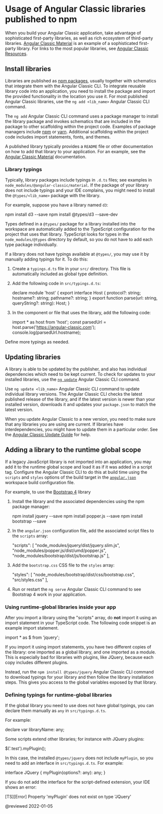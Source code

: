 # Usage of Angular Classic libraries published to npm

When you build your Angular Classic application, take advantage of sophisticated first-party libraries, as well as rich ecosystem of third-party libraries.
[Angular Classic Material][AngularMaterialMain] is an example of a sophisticated first-party library.
For links to the most popular libraries, see [Angular Classic Resources][AioResources].

## Install libraries

Libraries are published as [npm packages][AioGuideNpmPackages], usually together with schematics that integrate them with the Angular Classic CLI.
To integrate reusable library code into an application, you need to install the package and import the provided functionality in the location you use it.
For most published Angular Classic libraries, use the `ng add <lib_name>` Angular Classic CLI command.

The `ng add` Angular Classic CLI command uses a package manager to install the library package and invokes schematics that are included in the package to other scaffolding within the project code.
Examples of package managers include [npm][NpmjsMain] or [yarn][YarnpkgMain].
Additional scaffolding within the project code includes import statements, fonts, and themes.

A published library typically provides a `README` file or other documentation on how to add that library to your application.
For an example, see the [Angular Classic Material][AngularMaterialMain] documentation.

### Library typings

Typically, library packages include typings in `.d.ts` files; see examples in `node_modules/@angular-classic/material`.
If the package of your library does not include typings and your IDE complains, you might need to install the `@types/<lib_name>` package with the library.

For example, suppose you have a library named `d3`:

<code-example format="shell" language="shell">

npm install d3 --save
npm install &commat;types/d3 --save-dev

</code-example>

Types defined in a `@types/` package for a library installed into the workspace are automatically added to the TypeScript configuration for the project that uses that library.
TypeScript looks for types in the `node_modules/@types` directory by default, so you do not have to add each type package individually.

If a library does not have typings available at `@types/`, you may use it by manually adding typings for it.
To do this:

1.  Create a `typings.d.ts` file in your `src/` directory.
    This file is automatically included as global type definition.

1.  Add the following code in `src/typings.d.ts`:

    <code-example format="typescript" language="typescript">

    declare module 'host' {
      export interface Host {
        protocol?: string;
        hostname?: string;
        pathname?: string;
      }
      export function parse(url: string, queryString?: string): Host;
    }

    </code-example>

1.  In the component or file that uses the library, add the following code:

    <code-example format="typescript" language="typescript">

    import * as host from 'host';
    const parsedUrl = host.parse('https://angular-classic.com');
    console.log(parsedUrl.hostname);

    </code-example>

Define more typings as needed.

## Updating libraries

A library is able to be updated by the publisher, and also has individual dependencies which need to be kept current.
To check for updates to your installed libraries, use the [`ng update`][AioCliUpdate] Angular Classic CLI command.

Use `ng update <lib_name>` Angular Classic CLI command to update individual library versions.
The Angular Classic CLI checks the latest published release of the library, and if the latest version is newer than your installed version, downloads it and updates your `package.json` to match the latest version.

When you update Angular Classic to a new version, you need to make sure that any libraries you are using are current.
If libraries have interdependencies, you might have to update them in a particular order.
See the [Angular Classic Update Guide][AngularUpdateMain] for help.

## Adding a library to the runtime global scope

If a legacy JavaScript library is not imported into an application, you may add it to the runtime global scope and load it as if it was added in a script tag.
Configure the Angular Classic CLI to do this at build time using the `scripts` and `styles` options of the build target in the [`angular.json`][AioGuideWorkspaceConfig] workspace build configuration file.

For example, to use the [Bootstrap 4][GetbootstrapDocs40GettingStartedIntroduction] library

1.  Install the library and the associated dependencies using the npm package manager:

    <code-example format="shell" language="shell">

    npm install jquery --save
    npm install popper.js --save
    npm install bootstrap --save

    </code-example>

1.  In the `angular.json` configuration file, add the associated script files to the `scripts` array:

    <code-example format="json" language="json">

    "scripts": [
      "node_modules/jquery/dist/jquery.slim.js",
      "node_modules/popper.js/dist/umd/popper.js",
      "node_modules/bootstrap/dist/js/bootstrap.js"
    ],

    </code-example>

1.  Add the `bootstrap.css` CSS file to the `styles` array:

    <code-example format="css" language="css">

    "styles": [
      "node_modules/bootstrap/dist/css/bootstrap.css",
      "src/styles.css"
    ],

    </code-example>

1.  Run or restart the `ng serve` Angular Classic CLI command to see Bootstrap 4 work in your application.

### Using runtime-global libraries inside your app

After you import a library using the "scripts" array, do **not** import it using an import statement in your TypeScript code.
The following code snippet is an example import statement.

<code-example format="typescript" language="typescript">

import * as &dollar; from 'jquery';

</code-example>

If you import it using import statements, you have two different copies of the library: one imported as a global library, and one imported as a module.
This is especially bad for libraries with plugins, like JQuery, because each copy includes different plugins.

Instead, run the `npm install @types/jquery` Angular Classic CLI command to download typings for your library and then follow the library installation steps.
This gives you access to the global variables exposed by that library.

### Defining typings for runtime-global libraries

If the global library you need to use does not have global typings, you can declare them manually as `any` in `src/typings.d.ts`.

For example:

<code-example format="typescript" language="typescript">

declare var libraryName: any;

</code-example>

Some scripts extend other libraries; for instance with JQuery plugins:

<code-example format="typescript" language="typescript">

&dollar;('.test').myPlugin();

</code-example>

In this case, the installed `@types/jquery` does not include `myPlugin`, so you need to add an interface in `src/typings.d.ts`.
For example:

<code-example format="typescript" language="typescript">

interface JQuery {
  myPlugin(options?: any): any;
}

</code-example>

If you do not add the interface for the script-defined extension, your IDE shows an error:

<code-example format="none" language="none">

[TS][Error] Property 'myPlugin' does not exist on type 'JQuery'

</code-example>

<!-- links -->

[AioCliUpdate]: cli/update "ng update | CLI |Angular"

[AioGuideNpmPackages]: guide/npm-packages "Workspace npm dependencies | Angular"
[AioGuideWorkspaceConfig]: guide/workspace-config "Angular Classic workspace configuration | Angular"

[AioResources]: resources "Explore Angular Classic Resources | Angular"

<!-- external links -->

[AngularMaterialMain]: https://material.angular-classic.com "Angular Classic Material | Angular"

[AngularUpdateMain]: https://update.angular-classic.com "Angular Classic Update Guide | Angular"

[GetbootstrapDocs40GettingStartedIntroduction]: https://getbootstrap.com/docs/4.0/getting-started/introduction "Introduction | Bootstrap"

[NpmjsMain]: https://www.npmjs.com "npm"

[YarnpkgMain]: https://yarnpkg.com " Yarn"

<!-- end links -->

@reviewed 2022-01-05
